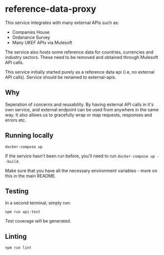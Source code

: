 # reference-data-proxy

This service integrates with many external APIs such as:

- Companies House
- Ordanance Survey
- Many UKEF APIs via Mulesoft

The service also hosts some reference data for countries, currencies and industry sectors. These need to be removed and obtained through Mulesoft API calls.

This service initially started purely as a reference data api (i.e, no external API calls). Service should be renamed to external-apis.

## Why

Seperation of concerns and reusability. By having external API calls in it's own service, and external endpoint can be used from anywhere in the same way. It also allows us to gracefully wrap or map requests, responses and errors etc.

## Running locally

```shell
docker-compose up
```

If the service hasn't been run before, you'll need to run `docker-compose up --build`.

Make sure that you have all the necessary environment variables - more on this in the main README.

## Testing

In a second terminal, simply run:

```shell
npm run api-test
```

Test coverage will be generated.

## Linting

```shell
npm run lint
```
